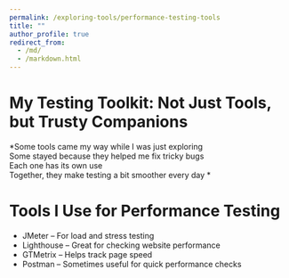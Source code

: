 ```yaml
---
permalink: /exploring-tools/performance-testing-tools
title: ""
author_profile: true
redirect_from: 
  - /md/
  - /markdown.html
---
```



# My Testing Toolkit: Not Just Tools, but Trusty Companions

*Some tools came my way while I was just exploring  
Some stayed because they helped me fix tricky bugs  
Each one has its own use  
Together, they make testing a bit smoother every day *


# Tools I Use for Performance Testing  
- JMeter – For load and stress testing  
- Lighthouse – Great for checking website performance  
- GTMetrix – Helps track page speed  
- Postman – Sometimes useful for quick performance checks  
